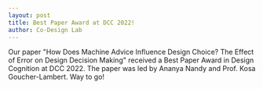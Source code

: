 ```yaml
---
layout: post
title: Best Paper Award at DCC 2022!
author: Co-Design Lab
---
```


Our paper "How Does Machine Advice Influence Design Choice? The Effect of Error on Design Decision Making" received a Best Paper Award in Design Cognition at DCC 2022. The paper was led by Ananya Nandy and Prof. Kosa Goucher-Lambert. Way to go!
